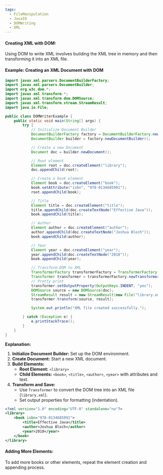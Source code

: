 ```yaml
---
tags:
  - FileManipulation
  - JavaIO
  - DOMWriting
  - XML
---
```


#### **Creating XML with DOM:**

Using DOM to write XML involves building the XML tree in memory and then transforming it into an XML file.
#### **Example: Creating an XML Document with DOM**
```Java
import javax.xml.parsers.DocumentBuilderFactory;
import javax.xml.parsers.DocumentBuilder;
import org.w3c.dom.*;
import javax.xml.transform.*;
import javax.xml.transform.dom.DOMSource;
import javax.xml.transform.stream.StreamResult;
import java.io.File;

public class DOMWriterExample {
    public static void main(String[] args) {
        try {
            // Initialize Document Builder
            DocumentBuilderFactory factory = DocumentBuilderFactory.newInstance();
            DocumentBuilder builder = factory.newDocumentBuilder();

            // Create a new Document
            Document doc = builder.newDocument();

            // Root element
            Element root = doc.createElement("library");
            doc.appendChild(root);

            // Create a book element
            Element book = doc.createElement("book");
            book.setAttribute("isbn", "978-0134685991");
            root.appendChild(book);

            // Title
            Element title = doc.createElement("title");
            title.appendChild(doc.createTextNode("Effective Java"));
            book.appendChild(title);

            // Author
            Element author = doc.createElement("author");
            author.appendChild(doc.createTextNode("Joshua Bloch"));
            book.appendChild(author);

            // Year
            Element year = doc.createElement("year");
            year.appendChild(doc.createTextNode("2018"));
            book.appendChild(year);

            // Transform DOM to XML
            TransformerFactory transformerFactory = TransformerFactory.newInstance();
            Transformer transformer = transformerFactory.newTransformer();
            // Pretty print
            transformer.setOutputProperty(OutputKeys.INDENT, "yes");
            DOMSource source = new DOMSource(doc);
            StreamResult result = new StreamResult(new File("library.xml"));
            transformer.transform(source, result);

            System.out.println("XML file created successfully.");

        } catch (Exception e) {
            e.printStackTrace();
        }
    }
}
```
**Explanation:**
1. **Initialize Document Builder:** Set up the DOM environment.
2. **Create Document:** Start a new XML document.
3. **Build Elements:**
    - **Root Element:** `<library>`
    - **Child Elements:** `<book>`, `<title>`, `<author>`, `<year>` with attributes and text.
4. **Transform and Save:**
    - Use `Transformer` to convert the DOM tree into an XML file (`library.xml`).
    - Set output properties for formatting (indentation).
```XML
<?xml version="1.0" encoding="UTF-8" standalone="no"?>
<library>
    <book isbn="978-0134685991">
        <title>Effective Java</title>
        <author>Joshua Bloch</author>
        <year>2018</year>
    </book>
</library>
```
#### **Adding More Elements:**
To add more books or other elements, repeat the element creation and appending process.